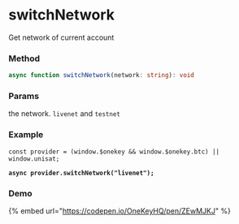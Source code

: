 # switchNetwork

Get network of current account

### Method

```typescript
async function switchNetwork(network: string): void
```

### Params

the network. `livenet` and `testnet`

### Example

<pre class="language-typescript"><code class="lang-typescript">const provider = (window.$onekey &#x26;&#x26; window.$onekey.btc) || window.unisat;

<strong>async provider.switchNetwork("livenet");
</strong></code></pre>

### Demo

{% embed url="https://codepen.io/OneKeyHQ/pen/ZEwMJKJ" %}
